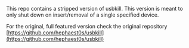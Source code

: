 This repo contains a stripped version of usbkill.
This version is meant to only shut down on insert/removal of a single specified device.

For the original, full featured version check the original repository [https://github.com/hephaest0s/usbkill](https://github.com/hephaest0s/usbkill)
